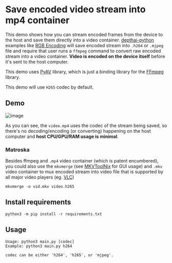 # Save encoded video stream into mp4 container

This demo shows how you can stream encoded frames from the device to the host and save them directly into a video container. [depthai-python](https://github.com/luxonis/depthai-python) examples like [RGB Encoding](https://docs.luxonis.com/projects/api/en/latest/samples/VideoEncoder/rgb_encoding/#rgb-encoding) will save encoded stream into `.h264` or `.mjpeg` file and require that user runs a `ffmpeg` command to convert raw encoded stream into a video container. **Video is encoded on the device itself** before it's sent to the host computer.

This demo uses [PyAV](https://github.com/PyAV-Org/PyAV) library, which is just a binding library for the [FFmpeg](http://ffmpeg.org/) library.

This demo will use `H265` codec by default.

## Demo

![image](https://user-images.githubusercontent.com/18037362/166504853-68072d92-f3ed-4a08-a7ca-15d7b8e774a2.png)

As you can see, the `video.mp4` uses the codec of the stream being saved, so there's no decoding/encoding (or converting) happening on the host computer and **host CPU/GPU/RAM usage is minimal**.

### Matroska

Besides ffmpeg and `.mp4` video container (which is patent encumbered), you could also use the `mkvmerge`
(see [MKVToolNix](https://mkvtoolnix.download/doc/mkvmerge.html) for GUI usage) and `.mkv` video container to mux encoded stream into video file that is supported by all major video players (eg. [VLC](https://www.videolan.org/vlc/))

```
mkvmerge -o vid.mkv video.h265
```

## Install requirements

```
python3 -m pip install -r requirements.txt
```

## Usage

```
Usage: python3 main.py [codec]
Example: python3 main.py h264

codec can be either 'h264', 'h265', or 'mjpeg'.
```

